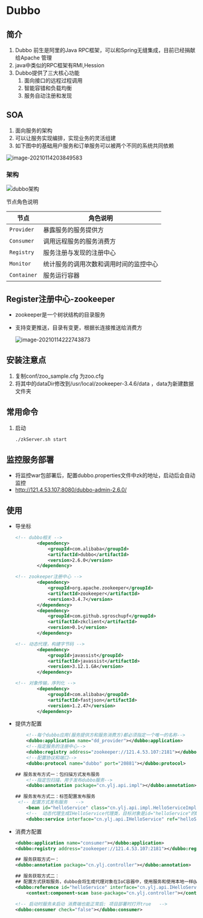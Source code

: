 # Dubbo

## 简介

1. Dubbo 前生是阿里的Java RPC框架，可以和Spring无缝集成，目前已经捐献给Apache 管理
2. java中类似的RPC框架有RMI,Hession
3. Dubbo提供了三大核心功能
    1. 面向接口的远程过程调用
    2. 智能容错和负载均衡 
    3. 服务自动注册和发现

## SOA

1. 面向服务的架构
2. 可以让服务实现编排，实现业务的灵活组建
3. 如下图中的基础用户服务和订单服务可以被两个不同的系统共同依赖

![image-20210114203849583](https://yljnote.oss-cn-hangzhou.aliyuncs.com/2021-01-14-123850.png)



### 架构

![dubbo架构](http://dubbo.apache.org/imgs/user/dubbo-architecture.jpg)

节点角色说明

| 节点        | 角色说明                               |
| ----------- | -------------------------------------- |
| `Provider`  | 暴露服务的服务提供方                   |
| `Consumer`  | 调用远程服务的服务消费方               |
| `Registry`  | 服务注册与发现的注册中心               |
| `Monitor`   | 统计服务的调用次数和调用时间的监控中心 |
| `Container` | 服务运行容器                           |

## Register注册中心-zookeeper

- zookeeper是一个树状结构的目录服务

- 支持变更推送，目录有变更，根据长连接推送给消费方

    ![image-20210114222743873](https://yljnote.oss-cn-hangzhou.aliyuncs.com/2021-01-14-142744.png)

## 安装注意点

1. 复制conf/zoo_sample.cfg 为zoo.cfg
2. 将其中的dataDir修改到/usr/local/zookeeper-3.4.6/data ，data为新建数据文件夹

## 常用命令

1. 启动 

    ```sh
    ./zkServer.sh start
    ```



## 监控服务部署

- 将监控war包部署后，配置dubbo.properties文件中zk的地址，启动后会自动监控
- http://121.4.53.107:8080/dubbo-admin-2.6.0/

## 使用

- 导坐标

    ```xml
    <!-- dubbo相关 -->
            <dependency>
                <groupId>com.alibaba</groupId>
                <artifactId>dubbo</artifactId>
                <version>2.6.0</version>
            </dependency>
    
    <!-- zookeeper注册中心 -->
            <dependency>
                <groupId>org.apache.zookeeper</groupId>
                <artifactId>zookeeper</artifactId>
                <version>3.4.7</version>
            </dependency>
            <dependency>
                <groupId>com.github.sgroschupf</groupId>
                <artifactId>zkclient</artifactId>
                <version>0.1</version>
            </dependency>
    
    <!-- 动态代理，构建字节码 -->
            <dependency>
                <groupId>javassist</groupId>
                <artifactId>javassist</artifactId>
                <version>3.12.1.GA</version>
            </dependency>
    
    <!-- 对象传输，序列化 -->
            <dependency>
                <groupId>com.alibaba</groupId>
                <artifactId>fastjson</artifactId>
                <version>1.2.47</version>
            </dependency>
    ```

- 提供方配置

    ```xml
        <!--每个dubbo应用(服务提供方和服务消费方)都必须指定一个唯一的名称-->
        <dubbo:application name="dd_provider"></dubbo:application>
        <!--指定服务的注册中心-->
        <dubbo:registry address="zookeeper://121.4.53.107:2181"></dubbo:registry>
        <!--配置协议和端口-->
        <dubbo:protocol name="dubbo" port="20881"></dubbo:protocol>
    
    ## 服务发布方式一：包扫描方式发布服务
        <!--指定包扫描，用于发布dubbo服务-->
        <dubbo:annotation package="cn.ylj.api.impl"></dubbo:annotation>
    
    ## 服务发布方式二：标签配置发布服务
     <!-- 配置方式发布服务   -->
        <bean id="helloService" class="cn.ylj.api.impl.HelloServiceImpl"></bean>
        <!--  动态代理生成IHelloService代理类，目标对象是id="helloService"的bean，增强的功能是dubbo的功能 -->
        <dubbo:service interface="cn.ylj.api.IHelloService" ref="helloService">				</dubbo:service>
    ```

- 消费方配置

    ```xml
    <dubbo:application name="consumer"></dubbo:application>
    <dubbo:registry address="zookeeper://121.4.53.107:2181"></dubbo:registry>
    
    ## 服务获取方式一：
    <dubbo:annotation package="cn.ylj.controller"></dubbo:annotation>
    
    ## 服务获取方式二：
    ## 配置方式获取服务，dubbo会将生成代理对象在IoC容器中，使用服务和使用本地一样@Autowired就行
    <dubbo:reference id="helloService" interface="cn.ylj.api.IHelloService"></dubbo:reference>
        <context:component-scan base-package="cn.ylj.controller"></context:component-scan>
    
    <!-- 启动时服务未启动 消费端也能正常启: 项目部署时打开true   -->
    <dubbo:consumer check="false"></dubbo:consumer>
    ```